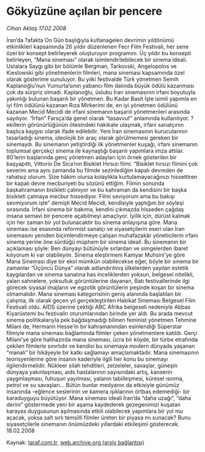 # Gökyüzüne açılan bir pencere

*Cihan Aktaş 17.02.2008*

<div class="yazi">İran’da ?afakta On Gün başlığıyla kutlanagelen devrimin yıldönümü etkinlikleri kapsamında 26 yıldır düzenlenen Fecr Film Festivali, her sene özel bir konsept belirleyerek oluşturuyor programını. Üç yıldır bu konsepti belirleyen, “Mana sineması” olarak isimlendirilebilecek bir sinema ideali. Ustalara Saygı gibi bir bölümle Bergman, Tarkovski, Angelopolos ve Kieslowski gibi yönetmenlerin filmleri, mana sineması kapsamında özel olarak gösterime sunuluyor.
Bu yılki festivalde Türk yönetmen Semih Kaplanoğlu’nun Yumurta’sının yabancı film dalında büyük ödülü kazanması çok da sürpriz olmadı. Kaplanoğlu, üslubu İran sinemasının irfani boyutuyla yakınlığı bulunan başarılı bir yönetmen.  Bu Kadar Basit İşte isimli yapımla en iyi film ödülünü kazanan Rıza Mirkerimi de, en iyi yönetmen ödülünü kazanan Mecid Mecidi de irfani sinemanın başarılı yönetmenleri arasında sayılıyor. 
“İrfan” Farsça’da genel olarak “tasavvuf” anlamında kullanılıyor. ?ekillerin görünürlüğünün ötesindeki hakikate ulaşmak, irfani sanatçının başlıca kaygısı olarak ifade edilebilir. 
Yeni İran sinemasının kurucularının tasarladığı sinema, ideolojik bir araç olarak görülmemesi gereken bir sinemaydı. Bu sinemanın yetiştirdiği ilk yönetmenler kuşağı, irfani sinemanın toplumsal gerçekçi sinema ile kaynaştığı başarılı yapımlara imza attılar. 80’lerin başlarında genç yönetmen adayları için örnek gösterilen bir başyapıttı, Vittorio De Sica’nın Bisiklet Hırsızı filmi. “Bisiklet hırsızı filmini çok severim ama aynı zamanda bu filmde sezinlediğim kapalı devreden de rahatsız olurum. Size hâkim olursa kolaylıkla kurtulamayacağınızı hissettiren bir kapalı devre mecburiyeti bu sözünü ettiğim. Filmin sonunda başkahramanın bisikleti çalınıyor ve bu kahraman da kendisini bir başka bisikleti çalmaya mecbur hissediyor. Filmi seviyorum ama bu bakışı sevmiyorum işte” demişti Mecid Mecidi,  kendisiyle yaptığım bir söyleşi sırasında. 
İrfani sinema bir bakıma, kendini çıkmazda hisseden çağdaş insana semavi bir pencere açabilmeyi amaçlıyor. İyilik için, dürüst kalmak için her zaman bir yol bulunacaktır bu sinema anlayışına göre. 
Mana sineması ise esasında reformist sanatçı ve siyasetçilerin eseri olan İran sinemasını yeniden biçimlendirmeye çalışan muhafazakâr yöneticilerin  irfani sinema yerine öne sürdüğü müphem bir sinema ideali. Bu sinemanın bir açıklaması şöyle: Ben dünyayı bütünüyle sırlardan ve simgelerden ibaret kılıyorum ki var olabileyim.
Sinema eleştirmeni Kamyar Muhsini’ye göre Mana Sineması diye bir ekol mümkün olabilecekse eğer, böyle bir sinema bir zamanlar “Üçüncü Dünya” olarak adlandırılmış ülkelerden yayılan estetik kaygılardan ve sinema sanatına has inceliklerden yoksun, belgesel nitelikli, yalan sahnelere, yoksulluk görüntülerine dayanan, Batı festivallerinde ilgi görecek siyasal imajların ve  egzotik görüntülerin peşinde koşan bir sinema olmamalıdır.
Mana sineması kategorisinin geniş alanında başlatılan bir çalışma, ilk olarak geçen yıl gerçekleştirilen Hakikat Sineması Belgesel Film Festivali oldu. AİDS üzerine çektiği ABC Afrika belgeseli nedeniyle Abbas Kiyarüstemi bu festivalin oturumlarından birinde yer aldı.
Bu arada mevcut sinema politikalarıyla pek bağdaşmadığı bilinen feminist yönetmen Tehmine Milani de, Hermann Hesse’in bir kahramanından esinlendiği Süperstar filmiyle mana sineması bağlamında filmler çeken yönetmenlere katıldı. Gerçi Milani’ye göre halihazırda mana sineması, ücra bir köyde, bir türbe etrafında çekilen filmlerle sınırlıdır ve kendisi bu sinemaya modern dünyada yaşanan “manalı” bir hikâyeyle bir katkı sağlamayı amaçlamaktadır.
Mana sinemasının teorisyenlerine göre insanın kaderiyle ilgili her konu bu sinemayı ilgilendirmelidir. Nükleer silah tehditleri, zelzeleler, savaşlar, güneşin dünyaya yakınlaşması, aids hastalarının sayısındaki artış, kanserin yaygınlaşması, fuhuşun yayılması, yalanın tabiileşmesi, küresel ısınma, petrol ve su savaşları... Bütün bunlar medyanın da etkisiyle günümüz insanında -eğlence seslerinin ve kamera ışıklarının örtbas edemediği- bir karaduyguyu büyütüyor. 
Mana sineması ideali İran’da “daha uzağı”, “daha derini” göstermede yeni bir aşama kaydederek gezegenimizi kuşatan karayas duygusunun aşılmasında etkili olabilecek yapımlara bir yol mu açacak, yoksa salt sırlı temsilli filmler üreten bir piyasa mı sunacak? Bunu siyasetçilerle sinemanın önümüzdeki yıllardaki etkileşimi gösterecek.
18.02.2008</div>

Kaynak: [taraf.com.tr](m), [web.archive.org (arşiv bağlantısı)](http://web.archive.org/web/20101201061549/http://taraf.com.tr/cihan-aktas/makale-gokyuzune-acilan-bir-pencere.htm)
